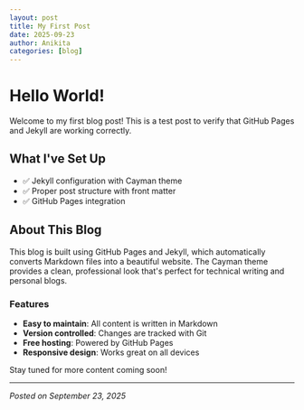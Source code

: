 ```yaml
---
layout: post
title: My First Post
date: 2025-09-23
author: Anikita
categories: [blog]
---
```


# Hello World!

Welcome to my first blog post! This is a test post to verify that GitHub Pages and Jekyll are working correctly.

## What I've Set Up

- ✅ Jekyll configuration with Cayman theme
- ✅ Proper post structure with front matter
- ✅ GitHub Pages integration

## About This Blog

This blog is built using GitHub Pages and Jekyll, which automatically converts Markdown files into a beautiful website. The Cayman theme provides a clean, professional look that's perfect for technical writing and personal blogs.

### Features

- **Easy to maintain**: All content is written in Markdown
- **Version controlled**: Changes are tracked with Git
- **Free hosting**: Powered by GitHub Pages
- **Responsive design**: Works great on all devices

Stay tuned for more content coming soon!

---

*Posted on September 23, 2025*
